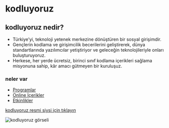 # kodluyoruz
## kodluyoruz nedir?

* Türkiye’yi, teknoloji yetenek merkezine dönüştüren bir sosyal girişimdir.
* Gençlerin kodlama ve girişimcilik becerilerini geliştirerek, dünya standartlarında yazılımcılar yetiştiriyor ve geleceğin teknolojileriyle onları buluşturuyoruz.
* Herkese, her yerde ücretsiz, birinci sınıf kodlama içerikleri sağlama misyonuna sahip, kâr amacı gütmeyen bir kuruluşuz.

### neler var
* [Programlar](https://kodluyoruz.org/programlar)
* [Online İçerikler](https://kodluyoruz.org/online-icerikler)
* [Etkinlikler](https://kodluyoruz.org/etkinlikler)

[kodluyoruz resmi siysi için tıklayın](https://kodluyoruz.org)

![kodluyoruz görseli](https://camo.githubusercontent.com/c001da23fafe0b1cf338b08d2b3cbe34f1ad06a856c64b5c779494be18150712/68747470733a2f2f7777772e747066756e642e6f72672f77702d636f6e74656e742f75706c6f6164732f323031392f30372f6c6f676f2d312e706e67)
